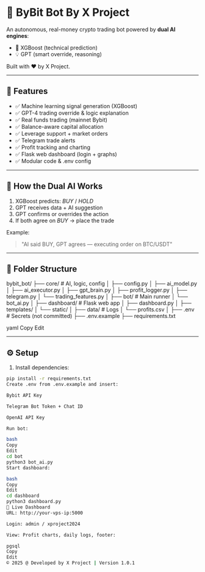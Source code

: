 # 🤖 ByBit Bot By X Project

An autonomous, real-money crypto trading bot powered by **dual AI engines**:
- 🧠 XGBoost (technical prediction)
- 💡 GPT (smart override, reasoning)

Built with ❤️ by X Project.

---

## 🚀 Features

- ✅ Machine learning signal generation (XGBoost)
- ✅ GPT-4 trading override & logic explanation
- ✅ Real funds trading (mainnet Bybit)
- ✅ Balance-aware capital allocation
- ✅ Leverage support + market orders
- ✅ Telegram trade alerts
- ✅ Profit tracking and charting
- ✅ Flask web dashboard (login + graphs)
- ✅ Modular code & .env config

---

## 🧠 How the Dual AI Works

1. XGBoost predicts: *BUY* / *HOLD*
2. GPT receives data + AI suggestion
3. GPT confirms or overrides the action
4. If both agree on *BUY* → place the trade

Example:
> "AI said BUY, GPT agrees — executing order on BTC/USDT"

---

## 📁 Folder Structure

bybit_bot/ ├── core/ # AI, logic, config │ ├── config.py │ ├── ai_model.py │ ├── ai_executor.py │ ├── gpt_brain.py │ ├── profit_logger.py │ ├── telegram.py │ └── trading_features.py │ ├── bot/ # Main runner │ └── bot_ai.py │ ├── dashboard/ # Flask web app │ ├── dashboard.py │ ├── templates/ │ └── static/ │ ├── data/ # Logs │ └── profits.csv │ ├── .env # Secrets (not committed) ├── .env.example ├── requirements.txt

yaml
Copy
Edit

---

## ⚙️ Setup

1. Install dependencies:
```bash
pip install -r requirements.txt
Create .env from .env.example and insert:

Bybit API Key

Telegram Bot Token + Chat ID

OpenAI API Key

Run bot:

bash
Copy
Edit
cd bot
python3 bot_ai.py
Start dashboard:

bash
Copy
Edit
cd dashboard
python3 dashboard.py
💬 Live Dashboard
URL: http://your-vps-ip:5000

Login: admin / xproject2024

View: Profit charts, daily logs, footer:

pgsql
Copy
Edit
© 2025 @ Developed by X Project | Version 1.0.1